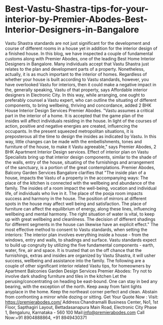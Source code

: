# Best-Vastu-Shastra-tips-for-your-interior-by-Premier-Abodes-Best-Interior-Designers-in-Bangalore
Vastu Shastra standards are not just significant for the development and course of different rooms in a house yet in addition for the interior design of a finished house. In this blog, we have inspected a couple of fundamental customs along with Premier Abodes, one of the leading Best Home Interior Designers in Bangalore.  Many individuals accept that Vastu Shastra just relates to the plan and development parts of a property. Nonetheless, actually, it is as much important to the interior of homes. Regardless of whether your house is built according to Vastu standards, however, you have overlooked Vastu for interiors, then it could make a negative impact in the, generally speaking, Vastu of that property, says Affordable interior designers in Electronic City.  In this way, while arranging, one ought to preferably counsel a Vastu expert, who can outline the situating of different components, to bring wellbeing, thriving and concordance, added 2 BHK House Interior Design Services Premier Abodes.  "Vastu assumes a critical part in the interior of a home. It is accepted that the game plan of the insides will affect individuals residing in the house. In light of the courses of action, positive and negative energies are created, influencing the occupants. In the present squeezed metropolitan situations, it is preposterous all the time to design the insides as indicated by Vastu. In this way, little changes can be made with the embellishments, tones and furniture of the house, to make it Vastu agreeable," says Premier Abodes, 2 BHK Apartment Interior Design services.  Effect of interior plan on Vastu  Specialists bring up that interior design components, similar to the shade of the walls, entry of the house, situating of the furnishings and arrangement of the sanctuary, is a portion of the great contemplations.   Premier Abodes, Balcony Garden Services Bangalore clarifies that "The inside plan of a house, impacts the Vastu of a property in the accompanying ways:  The place of the kitchen is connected with the wellbeing and abundance of the family. The insides of a room impact the well-being, vocation and individual life, of individuals who live in it. The place of the pooja room impacts success and harmony in the house. The position of mirrors at different spots in the house may affect well being and satisfaction. The place of furniture can affect the equilibrium of energy, along these lines, influencing wellbeing and mental harmony. The right situation of water is vital, to keep up with great wellbeing and cleanliness. The decision of different shadings for different segments in the house can likewise have an explicit effect."  The most effective method to consent to Vastu standards, when setting the interiors:  The interior plan involves everything inside a house - from the windows, entry and walls, to shadings and surface. Vastu standards expect to build up congruity by utilizing the five fundamental components - earth, water, fire, air and space. It is trusted that on the off chance that the furnishings, extras and insides are organized by Vastu Shastra, it will usher success, wellbeing and assistance into the family.   The following are a couple of other significant interior related Vastu tips, for homeowners by Apartment Balconies Garden Design Services Premier Abodes:  Try not to involve dark shading furniture and tiles in the kitchen Let the perusing/concentrating on heading be east-bound. One can stay in bed any bearing, with the exception of the north. Keep away from faint lights anyplace in the home. Keep the northeast corner perfect and clean. Abstain from confronting a mirror while dozing or sitting.  Get Your Quote Now : Visit: https://premierabodes.com/ Address:Chandramalli Business Center, No1, 1st Floor, Sapthagiri Layout, Bettadasanapura Main Road, Electronic City Phase 1, Bengaluru, Karnataka - 560 100 Mail:info@premierabodes.com Call Now:+91 8904888864, +91 8949430371
